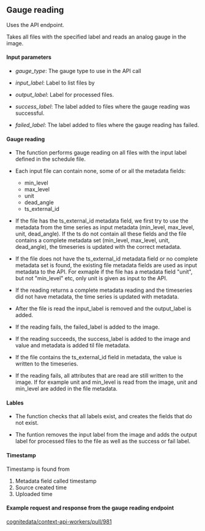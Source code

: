 ## Gauge reading

Uses the API endpoint.

Takes all files with the specified label and reads an analog gauge in the image.

#### Input parameters

- *gauge_type*:   The gauge type to use in the API call

- *input_label*:  Label to list files by

- *output_label*: Label for processed files.

- *success_label*: The label added to files where the gauge reading was successful.

- *failed_label*: The label added to files where the gauge reading has failed.



#### Gauge reading

- The function performs gauge reading on all files with the input label defined in the schedule file.

- Each input file can contain none, some of or all the metadata fields:
    - min_level
    - max_level
    - unit
    - dead_angle
    - ts_external_id

- If the file has the ts_external_id metadata field, we first try to use the metadata from the time series as input metadata (min_level, max_level, unit, dead_angle). If the ts do not contain all these fields and the file contains a complete metadata set (min_level, max_level, unit, dead_angle), the timeseries is updated with the correct metadata.

- If the file does not have the ts_external_id metadata field or no complete metadata set is found, the existing file metadata fields are used as input metadata to the API. For exmaple if the file has a metadata field "unit", but not "min_level" etc, only unit is given as input to the API.

- If the reading returns a complete metadata reading and the timeseries did not have metadata, the time series is updated with metadata.

- After the file is read the input_label is removed and the output_label is added.

- If the reading fails, the failed_label is added to the image.

- If the reading succeeds, the success_label is added to the image and value and metadata is added til file metadata.

- If the file contains the ts_external_id field in metadata, the value is written to the timeseries.

- If the reading fails, all attributes that are read are still written to the image. If for example unit and min_level is read from the image, unit and min_level are added in the file metadata.


#### Lables
- The function checks that all labels exist, and creates the fields that do not exist.


- The funtion removes the input label from the image and adds the output label for processed files to the file as well as the success or fail label.



#### Timestamp
Timestamp is found from
1. Metadata field called timestamp
2. Source created time
3. Uploaded time


#### Example request and response from the gauge reading endpoint

[cognitedata/context-api-workers/pull/981](https://github.com/cognitedata/context-api-workers/pull/981)
